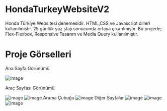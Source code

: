 # HondaTurkeyWebsiteV2
Honda Türkiye Websitesi denemesidir. HTML,CSS ve Javascript dilleri kullanılmıştır.
25 günlük yaz stajı sonucunda ortaya çıkarılmıştır.
Bu projede; Flex-Flexbox, Responsive Tasarım ve Media Query kullanılmıştır.
# Proje Görselleri
Ana Sayfa Görünümü

![image](https://user-images.githubusercontent.com/84331784/158017806-b658d203-efcd-4204-8127-6eb20d1f6a5f.png)

Araç Sayfası Görünümü

![image](https://user-images.githubusercontent.com/84331784/158017836-02171912-6399-402e-bdfd-490f8277aff8.png)
![image](https://user-images.githubusercontent.com/84331784/158017981-3fa63767-b3f1-41b2-abaa-b69d92d85ba1.png)
Arama Çubuğu
![image](https://user-images.githubusercontent.com/84331784/158018010-f09899e2-6847-44ed-b817-63b4270cd129.png)
Diğer Sayfalar
![image](https://user-images.githubusercontent.com/84331784/158018027-b9a21ea4-1c07-4d75-a6b4-4de04d01e121.png)
![image](https://user-images.githubusercontent.com/84331784/158018032-382cdcba-3568-441d-b9b0-20fd34c2d9aa.png)
![image](https://user-images.githubusercontent.com/84331784/158018043-fa603a85-1226-4e44-8eb3-c6e8a04e0b15.png)
